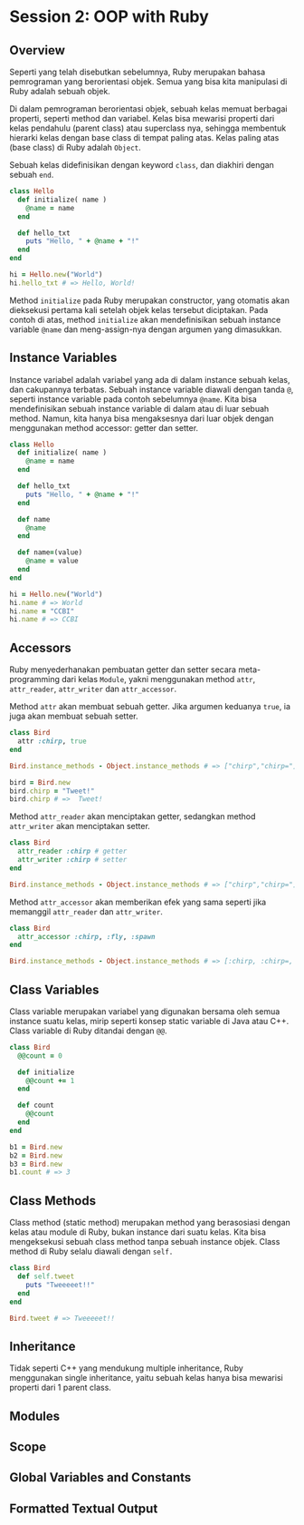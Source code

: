 # Session 2: OOP with Ruby

## Overview

Seperti yang telah disebutkan sebelumnya, Ruby merupakan bahasa pemrograman yang berorientasi objek. Semua yang bisa kita manipulasi di Ruby adalah sebuah objek. 

Di dalam pemrograman berorientasi objek, sebuah kelas memuat berbagai properti, seperti method dan variabel. Kelas bisa mewarisi properti dari kelas pendahulu (parent class) atau superclass nya, sehingga membentuk hierarki kelas dengan base class di tempat paling atas. Kelas paling atas (base class) di Ruby adalah `Object`. 

Sebuah kelas didefinisikan dengan keyword `class`, dan diakhiri dengan sebuah `end`.

```ruby
class Hello
  def initialize( name ) 
    @name = name
  end

  def hello_txt
    puts "Hello, " + @name + "!"
  end
end

hi = Hello.new("World")
hi.hello_txt # => Hello, World!
```

Method `initialize` pada Ruby merupakan constructor, yang otomatis akan dieksekusi pertama kali setelah objek kelas tersebut diciptakan. Pada contoh di atas, method `initialize` akan mendefinisikan sebuah instance variable `@name` dan meng-assign-nya dengan argumen yang dimasukkan.


## Instance Variables

Instance variabel adalah variabel yang ada di dalam instance sebuah kelas, dan cakupannya terbatas. Sebuah instance variable diawali dengan tanda `@`, seperti instance variable pada contoh sebelumnya `@name`. Kita bisa mendefinisikan sebuah instance variable di dalam atau di luar sebuah method. Namun, kita hanya bisa mengaksesnya dari luar objek dengan menggunakan method accessor: getter dan setter.

```ruby
class Hello
  def initialize( name ) 
    @name = name
  end

  def hello_txt
    puts "Hello, " + @name + "!"
  end

  def name
    @name
  end

  def name=(value)
    @name = value
  end
end

hi = Hello.new("World")
hi.name # => World
hi.name = "CCBI"
hi.name # => CCBI
```


## Accessors

Ruby menyederhanakan pembuatan getter dan setter secara meta-programming dari kelas `Module`, yakni menggunakan method `attr`, `attr_reader`, `attr_writer` dan `attr_accessor`.

Method `attr` akan membuat sebuah getter. Jika argumen keduanya `true`, ia juga akan membuat sebuah setter.

```ruby
class Bird
  attr :chirp, true
end

Bird.instance_methods - Object.instance_methods # => ["chirp","chirp="]

bird = Bird.new
bird.chirp = "Tweet!"
bird.chirp # =>  Tweet!
```

Method `attr_reader` akan menciptakan getter, sedangkan method `attr_writer` akan menciptakan setter.

```ruby
class Bird
  attr_reader :chirp # getter
  attr_writer :chirp # setter
end

Bird.instance_methods - Object.instance_methods # => ["chirp","chirp="]
```

Method `attr_accessor` akan memberikan efek yang sama seperti jika memanggil `attr_reader` dan `attr_writer`.

```ruby
class Bird
  attr_accessor :chirp, :fly, :spawn
end

Bird.instance_methods - Object.instance_methods # => [:chirp, :chirp=, :fly, :fly=, :spawn, :spawn=]
```


## Class Variables

Class variable merupakan variabel yang digunakan bersama oleh semua instance suatu kelas, mirip seperti konsep static variable di Java atau C++. Class variable di Ruby ditandai dengan `@@`.

```ruby
class Bird
  @@count = 0

  def initialize
    @@count += 1
  end

  def count
    @@count
  end
end

b1 = Bird.new
b2 = Bird.new
b3 = Bird.new
b1.count # => 3
```


## Class Methods

Class method (static method) merupakan method yang berasosiasi dengan kelas atau module di Ruby, bukan instance dari suatu kelas. Kita bisa mengeksekusi sebuah class method tanpa sebuah instance objek. Class method di Ruby selalu diawali dengan `self.`

```ruby
class Bird
  def self.tweet
    puts "Tweeeeet!!"
  end
end

Bird.tweet # => Tweeeeet!!
```

## Inheritance

Tidak seperti C++ yang mendukung multiple inheritance, Ruby menggunakan single inheritance, yaitu sebuah kelas hanya bisa mewarisi properti dari 1 parent class. 


## Modules


## Scope


## Global Variables and Constants


## Formatted Textual Output

